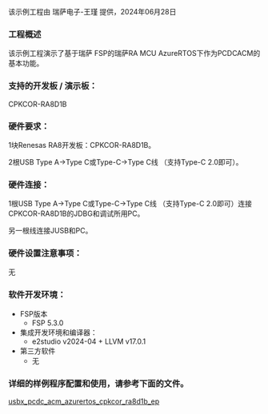 该示例工程由 瑞萨电子-王瑾 提供，2024年06月28日

### 工程概述

该示例工程演示了基于瑞萨 FSP的瑞萨RA MCU AzureRTOS下作为PCDCACM的基本功能。

### 支持的开发板 / 演示板：

CPKCOR-RA8D1B
   
### 硬件要求：

1块Renesas RA8开发板：CPKCOR-RA8D1B。

2根USB Type A->Type C或Type-C->Type C线 （支持Type-C 2.0即可）。

### 硬件连接：

1根USB Type A->Type C或Type-C->Type C线 （支持Type-C 2.0即可）连接CPKCOR-RA8D1B的JDBG和调试所用PC。

另一根线连接JUSB和PC。


### 硬件设置注意事项：

无

### 软件开发环境：
   
* FSP版本
  * FSP 5.3.0
* 集成开发环境和编译器：
  * e2studio v2024-04 + LLVM v17.0.1
* 第三方软件
  * 无 
	   

### 详细的样例程序配置和使用，请参考下面的文件。

[usbx_pcdc_acm_azurertos_cpkcor_ra8d1b_ep](usbx_pcdc_acm_azurertos_cpkcor_ra8d1b_ep.md)
